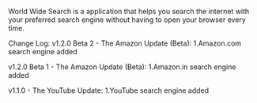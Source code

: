 World Wide Search is a application that helps you search the internet with your preferred search engine without
having to open your browser every time.

Change Log:
v1.2.0 Beta 2 - The Amazon Update (Beta):
1.Amazon.com search engine added

v1.2.0 Beta 1 - The Amazon Update (Beta):
1.Amazon.in search engine added


v1.1.0 - The YouTube Update:
1.YouTube search engine added
